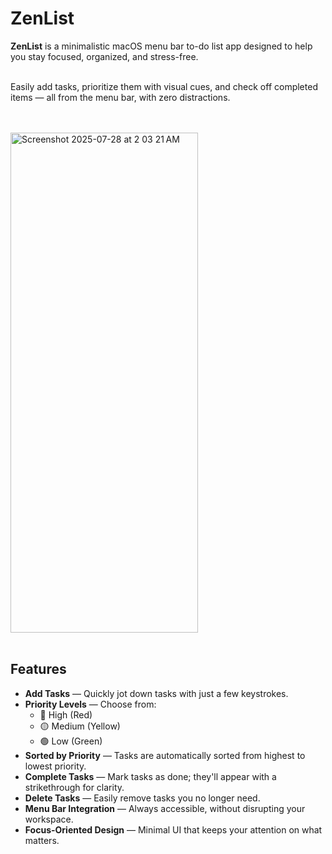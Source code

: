 # ZenList


**ZenList** is a minimalistic macOS menu bar to-do list app designed to help you stay focused, organized, and stress-free.  

<br>
Easily add tasks, prioritize them with visual cues, and check off completed items — all from the menu bar, with zero distractions.

<br><br>
<img width="300" height="800" alt="Screenshot 2025-07-28 at 2 03 21 AM" src="https://github.com/user-attachments/assets/ffc3f7fb-82fb-461f-b428-5e5227c92efd" />
<br><br>

Features
------------
- **Add Tasks** — Quickly jot down tasks with just a few keystrokes.
- **Priority Levels** — Choose from:
  - 🔴 High (Red)
  - 🟡 Medium (Yellow)
  - 🟢 Low (Green)
- **Sorted by Priority** — Tasks are automatically sorted from highest to lowest priority.
- **Complete Tasks** — Mark tasks as done; they'll appear with a strikethrough for clarity.
- **Delete Tasks** — Easily remove tasks you no longer need.
- **Menu Bar Integration** — Always accessible, without disrupting your workspace.
- **Focus-Oriented Design** — Minimal UI that keeps your attention on what matters.
